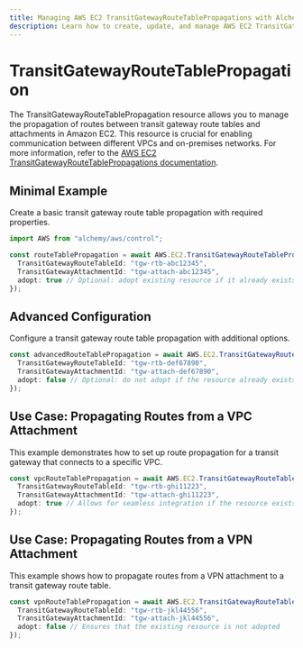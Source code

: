```yaml
---
title: Managing AWS EC2 TransitGatewayRouteTablePropagations with Alchemy
description: Learn how to create, update, and manage AWS EC2 TransitGatewayRouteTablePropagations using Alchemy Cloud Control.
---
```


# TransitGatewayRouteTablePropagation

The TransitGatewayRouteTablePropagation resource allows you to manage the propagation of routes between transit gateway route tables and attachments in Amazon EC2. This resource is crucial for enabling communication between different VPCs and on-premises networks. For more information, refer to the [AWS EC2 TransitGatewayRouteTablePropagations documentation](https://docs.aws.amazon.com/ec2/latest/userguide/).

## Minimal Example

Create a basic transit gateway route table propagation with required properties.

```ts
import AWS from "alchemy/aws/control";

const routeTablePropagation = await AWS.EC2.TransitGatewayRouteTablePropagation("routeTablePropagation1", {
  TransitGatewayRouteTableId: "tgw-rtb-abc12345",
  TransitGatewayAttachmentId: "tgw-attach-abc12345",
  adopt: true // Optional: adopt existing resource if it already exists
});
```

## Advanced Configuration

Configure a transit gateway route table propagation with additional options.

```ts
const advancedRouteTablePropagation = await AWS.EC2.TransitGatewayRouteTablePropagation("advancedRouteTablePropagation", {
  TransitGatewayRouteTableId: "tgw-rtb-def67890",
  TransitGatewayAttachmentId: "tgw-attach-def67890",
  adopt: false // Optional: do not adopt if the resource already exists
});
```

## Use Case: Propagating Routes from a VPC Attachment

This example demonstrates how to set up route propagation for a transit gateway that connects to a specific VPC.

```ts
const vpcRouteTablePropagation = await AWS.EC2.TransitGatewayRouteTablePropagation("vpcRouteTablePropagation", {
  TransitGatewayRouteTableId: "tgw-rtb-ghi11223",
  TransitGatewayAttachmentId: "tgw-attach-ghi11223",
  adopt: true // Allows for seamless integration if the resource exists
});
```

## Use Case: Propagating Routes from a VPN Attachment

This example shows how to propagate routes from a VPN attachment to a transit gateway route table.

```ts
const vpnRouteTablePropagation = await AWS.EC2.TransitGatewayRouteTablePropagation("vpnRouteTablePropagation", {
  TransitGatewayRouteTableId: "tgw-rtb-jkl44556",
  TransitGatewayAttachmentId: "tgw-attach-jkl44556",
  adopt: false // Ensures that the existing resource is not adopted
});
```